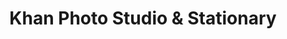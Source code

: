 ---
title: "Khan Photo Studio & Stationary"
url: /karachi/khan-photo-studio-and-stationary/
shop: books
---